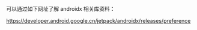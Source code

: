 可以通过如下网址了解 androidx 相关库资料：

<https://developer.android.google.cn/jetpack/androidx/releases/preference>

